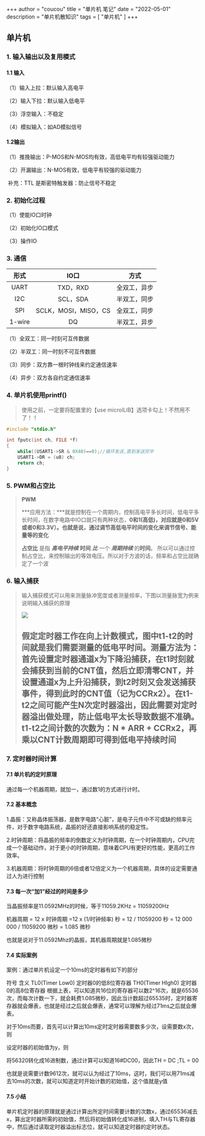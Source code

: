+++
author = "coucou"
title = "单片机 笔记"
date = "2022-05-01"
description = "单片机散知识"
tags = [
    "单片机"
]
+++

## 单片机

### 1. 输入输出以及复用模式

#### 1.1 输入

（1）输入上拉：默认输入高电平

（2）输入下拉：默认输入低电平

（3）浮空输入：不稳定

（4）模拟输入：如AD模拟信号

#### 1.2输出

（1）推挽输出：P-MOS和N-MOS均有效，高低电平均有较强驱动能力

（2）开漏输出：N-MOS有效，低电平有较强的驱动能力

​																										补充：TTL 是斯密特触发器：防止信号不稳定	

### 2. 初始化过程

（1）使能IO口时钟

（2）初始化IO口模式

（3）操作IO

### 3. 通信

|  形式  |         IO口         |     方式     |
| :----: | :------------------: | :----------: |
|  UART  |       TXD，RXD       | 全双工，异步 |
|  I2C   |       SCL，SDA       | 半双工，同步 |
|  SPI   | SCLK，MOSI，MISO，CS | 全双工，同步 |
| 1-wire |          DQ          | 半双工，异步 |

（1）全双工：同一时刻可互传数据

（2）半双工：同一时刻不可互传数据

（3）同步：双方靠一根时钟线来约定通信速率

（4）异步：双方各自约定通信速率 

### 4. 单片机使用printf()

> 使用之前，一定要将配置里的【use microlLIB】选项卡勾上！不然用不了！！

```c
#include "stdio.h"

int fputc(int ch, FILE *f)
{ 	
	while((USART1->SR & 0X40)==0);//循环发送,直到发送完毕   
	USART1->DR = (u8) ch;      
	return ch;
}
```

### 5. PWM和占空比

> **PWM**
>
> ***应用方法：***就是控制在一个周期内，控制高电平多长时间，低电平多长时间，在数字电路中IO口就只有两种状态，**0和1(高低)，对应就是0和5V或者0和3.3V）。也就是说，通过调节高低电平时间的变化来调节信号、能量等的变化**
>
> **占空比**
> 是指 ***高电平持续*** **时间** ***比*** 一个 ***周期持续*** 的**时间**。
> 所以可以通过控制占空比，来控制输出的等效电压。所以对于方波的话，频率和占空比就确定了一个波

### 6. 输入捕获

> 输入捕获模式可以用来测量脉冲宽度或者测量频率，下图以测量脉宽为例来说明输入捕获的原理
>
> ![](https://s2.51cto.com/images/blog/202112/25035502_61c62596e68ec69920.png?x-oss-process=image/watermark,size_16,text_QDUxQ1RP5Y2a5a6i,color_FFFFFF,t_30,g_se,x_10,y_10,shadow_20,type_ZmFuZ3poZW5naGVpdGk=)
>
> 假定定时器工作在向上计数模式，图中t1-t2的时间就是我们需要测量的低电平时间。测量方法为：首先设置定时器通道x为下降沿捕获，在t1时刻就会捕获到当前的CNT值，然后立即清零CNT，并设置通道x为上升沿捕获，到t2时刻又会发送捕获事件，得到此时的CNT值（记为CCRx2）。在t1-t2之间可能产生N次定时器溢出，因此需要对定时器溢出做处理，防止低电平太长导致数据不准确。
> t1-t2之间计数的次数为：N * ARR + CCRx2，再乘以CNT计数周期即可得到低电平持续时间
> -----------------------------------

### 7. 定时器时间计算

#### 7.1 单片机的定时原理

通过每一个机器周期，就加一，通过数1的方式进行计时。

#### 7.2 基本概念

1.晶振：又称晶体振荡器，是数字电路“心脏”，是电子元件中不可或缺的频率元件，对于数字电路系统，晶振的好还直接影响系统的稳定性。

2.时钟周期：将晶振的频率的倒数定义为时钟周期，在一个时钟周期内，CPU完成一个基础动作，对于更小的时钟周期，意味着CPU有更好的性能，更高的工作效率。

3.机器周期：将时钟周期的6倍或者12倍定义为一个机器周期，具体的设定需要通过人为进行控制

#### 7.3 每一次“加1”经过的时间是多少

当晶振频率是11.0592MHz的时候，等于11059.2KHz = 11059200Hz

机器周期 = 12 x 时钟周期 =12 x (1/时钟频率) 秒 = 12 / 11059200 秒 = 12 000 000 / 11059200 微秒 = 1.085 微秒

也就是说对于11.0592Mhz的晶振，其机器周期就是1.085微秒

#### 7.4 实际案例

案例：通过单片机设定一个10ms的定时器有如下的部分

符号	含义
TL0(Timer Low0)	定时器0的低8位寄存器
TH0(Timer HIgh0)	定时器0的高8位寄存器
根据上表，可以知道共16位的寄存器可以数2^16次，就是65536次，而每次计数一下，就会耗费1.085微秒，因此当计数超过65535时，定时器寄存器就会爆表，也就是经过之后就会爆表，通常可以理解为经过71ms之后就会爆表。

对于10ms而要，首先可以计算出10ms定时定时器需要数多少次，设需要数x次，则

设定时器的初始值为y，则

将56320转化成16进制数，通过计算可以知道16#DC00，因此TH = DC ;TL = 00

也就是说需要计数9612次，就可以认为经过了10ms，这时，我们可以用71ms减去10ms的次数，就可以知道定时开始计数的初始值，这个值就是y值

#### 7.5 小结

单片机定时器的原理就是通过计算出所定时间需要计数的次数x，通过65536减去x，算出定时器所需的初始值，然后将初始值转化成16进制，填入TH与TL寄存器中，然后通过读取定时器溢出标志位，就可以知道定时器的定时状态。



